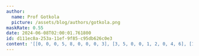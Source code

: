 ```yaml
---
author:
  name: Prof Gotkola
  picture: /assets/blog/authors/gotkola.png
maskRate: 0.55
date: 2024-06-08T02:00:01.761800
id: d111ec8a-253a-11ef-9f85-c95db626c0e3
content: '[[0, 0, 0, 5, 8, 0, 0, 0, 3], [3, 5, 0, 0, 1, 2, 0, 4, 6], [1, 7, 9, 0, 3, 4, 0, 0, 5], [0, 0, 0, 0, 0, 0, 0, 8, 2], [5, 9, 0, 1, 4, 8, 0, 0, 0], [0, 0, 0, 0, 7, 3, 0, 0, 9], [9, 3, 4, 8, 0, 7, 0, 6, 1], [0, 1, 5, 0, 0, 0, 2, 0, 0], [0, 0, 0, 0, 0, 0, 3, 0, 8]]'
---
```

